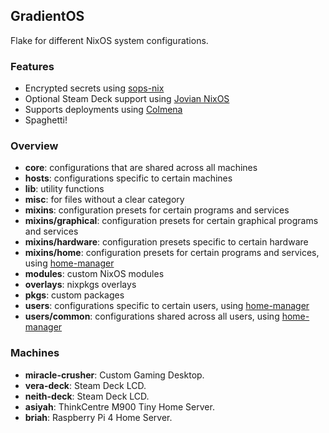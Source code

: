 ## GradientOS
Flake for different NixOS system configurations.

### Features
- Encrypted secrets using [sops-nix](https://github.com/Mic92/sops-nix)
- Optional Steam Deck support using [Jovian NixOS](https://github.com/Jovian-Experiments/Jovian-NixOS)
- Supports deployments using [Colmena](https://github.com/zhaofengli/colmena)
- Spaghetti!

### Overview
- **core**: configurations that are shared across all machines
- **hosts**: configurations specific to certain machines
- **lib**: utility functions
- **misc**: for files without a clear category
- **mixins**: configuration presets for certain programs and services
- **mixins/graphical**: configuration presets for certain graphical programs and services
- **mixins/hardware**: configuration presets specific to certain hardware
- **mixins/home**: configuration presets for certain programs and services, using [home-manager](https://github.com/nix-community/home-manager)
- **modules**: custom NixOS modules
- **overlays**: nixpkgs overlays
- **pkgs**: custom packages
- **users**: configurations specific to certain users, using [home-manager](https://github.com/nix-community/home-manager)
- **users/common**: configurations shared across all users, using [home-manager](https://github.com/nix-community/home-manager)

### Machines

- **miracle-crusher**: Custom Gaming Desktop.
- **vera-deck**: Steam Deck LCD.
- **neith-deck**: Steam Deck LCD.
- **asiyah**: ThinkCentre M900 Tiny Home Server.
- **briah**: Raspberry Pi 4 Home Server.
<!-- - **atziluth**: Server. *WIP* -->